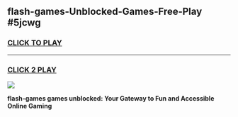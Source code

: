 
## flash-games-Unblocked-Games-Free-Play #5jcwg
<h3>
<a href="https://us.freeplayer.one?title=flash-games&ref=9M">CLICK TO PLAY</a></h3>
<hr>

<h3>
<a href="https://us.freeplayer.one?title=flash-games&ref=9M">CLICK 2 PLAY</a>
  
</h3>

<a href="https://us.freeplayer.one?title=flash-games&ref=9M"><img src="https://clearcache.store/games.png"></a>


**flash-games games unblocked: Your Gateway to Fun and Accessible Online Gaming**
